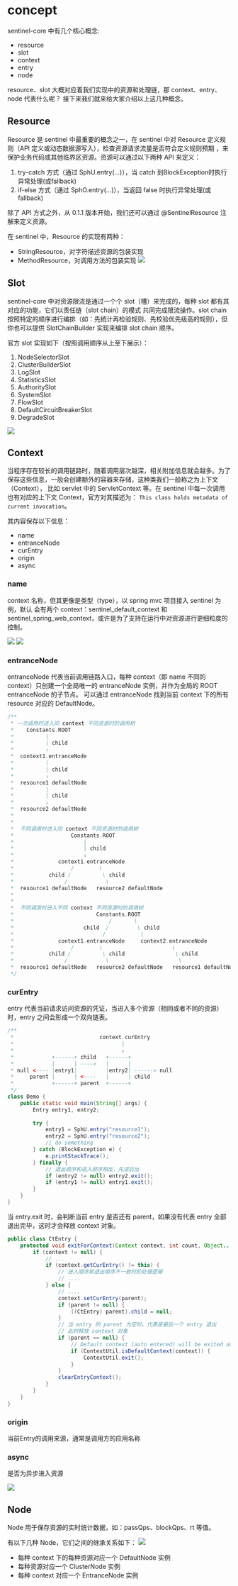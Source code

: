 # concept

sentinel-core 中有几个核心概念:
- resource
- slot
- context
- entry
- node

resource、slot 大概对应着我们实现中的资源和处理链，那 context、entry、node 代表什么呢？
接下来我们就来给大家介绍以上这几种概念。

## Resource
Resource 是 sentinel 中最重要的概念之一，在 sentinel 中对 Resource 定义规则（API 定义或动态数据源写入），检查资源请求流量是否符合定义规则预期
，来保护业务代码或其他临界区资源。资源可以通过以下两种 API 来定义：
1. try-catch 方式（通过 SphU.entry(...)），当 catch 到BlockException时执行异常处理(或fallback)
2. if-else 方式（通过 SphO.entry(...)），当返回 false 时执行异常处理(或fallback)

除了 API 方式之外，从 0.1.1 版本开始，我们还可以通过 @SentinelResource 注解来定义资源。

在 sentinel 中，Resource 的实现有两种：
- StringResource，对字符描述资源的包装实现
- MethodResource，对调用方法的包装实现
  ![](./images/resource-uml.png)

## Slot
sentinel-core 中对资源限流是通过一个个 slot（槽）来完成的，每种 slot 都有其对应的功能，它们以责任链（slot chain）的模式
共同完成限流操作。slot chain 按照特定的顺序进行编排（如：先统计再检验规则、先校验优先级高的规则），但你也可以提供 SlotChainBuilder 实现来编排 slot chain 顺序。

官方 slot 实现如下（按照调用顺序从上至下展示）：
1. NodeSelectorSlot
2. ClusterBuilderSlot
3. LogSlot
4. StatisticsSlot
5. AuthoritySlot
6. SystemSlot
7. FlowSlot
8. DefaultCircuitBreakerSlot
9. DegradeSlot

![](./images/resource-slotchain.png)

## Context
当程序存在较长的调用链路时，随着调用层次越深，相关附加信息就会越多。为了保存这些信息，一般会创建额外的容器来存储，这种类我们一般称之为上下文（Context），
比如 servlet 中的 ServletContext 等。在 sentinel 中每一次调用也有对应的上下文 Context，官方对其描述为：
`This class holds metadata of current invocation`。

其内容保存以下信息：
- name
- entranceNode
- curEntry
- origin
- async

### name
context 名称，但其更像是类型（type），以 spring mvc 项目接入 sentinel 为例，默认
会有两个 context：sentinel_default_context 和 sentinel_spring_web_context，或许是为了支持在运行中对资源进行更细粒度的控制。

![](./images/multi-context.png)
![](./images/resource-context.png)

### entranceNode

entranceNode 代表当前调用链路入口，每种 context（即 name 不同的 context）只创建一个全局唯一的 entranceNode 实例，并作为全局的
 ROOT entranceNode 的子节点。 可以通过 entranceNode 找到当前 context 下的所有 resource 对应的 DefaultNode。

```java
/**
 * 一次调用时进入同 context 不同资源时的调用树
 *    Constants.ROOT
 *          |
 *          | child
 *          ↓
 *  context1.entranceNode
 *          |
 *          | child
 *          ↓
 *  resource1 defaultNode
 *          |
 *          | child
 *          ↓
 *  resource2 defaultNode
 *  
 *  
 *  不同调用时进入同 context 不同资源时的调用树
 *                  Constants.ROOT
 *                      |
 *                      | child
 *                      ↓
 *              context1.entranceNode
 *                  /        \
 *           child /          \ child
 *                /            \
 *  resource1 defaultNode   resource2 defaultNode
 *  
 *  
 *  不同调用时进入不同 context 不同资源时的调用树
 *                          Constants.ROOT
 *                              /       \
 *                      child  /         \ child
 *                            /           \
 *              context1.entranceNode     context2.entranceNode
 *                  /        \                      \
 *           child /          \ child                \ child
 *                /            \                      \
 *  resource1 defaultNode   resource2 defaultNode   resource1 defaultNode
 */
```

### curEntry

entry 代表当前请求访问资源的凭证，当进入多个资源（相同或者不同的资源）时，entry 之间会形成一个双向链表。
```java
/**
 *                           context.curEntry
 *                                  |
 *                                  ↓
 *            +------+ child   +------+
 *            |      | ---->   |      |
 * null <---- |entry1|         |entry2| ------> null
 *     parent |      | <----   |      | child
 *            +------+ parent  +------+
 */
class Demo {
    public static void main(String[] args) {
        Entry entry1, entry2;
        
        try {
            entry1 = SphU.entry("resource1");
            entry2 = SphU.entry("resource2");
            // do something
        } catch (BlockException e) {
            e.printStackTrace();
        } finally {
            // 退出顺序和进入顺序相反，先进后出
            if (entry2 != null) entry2.exit();
            if (entry1 != null) entry1.exit();
        }
    }
}
```
当 entry.exit 时，会判断当前 entry 是否还有 parent，如果没有代表 entry 全部退出完毕，这时才会释放 context 对象。

```java
public class CtEntry {
    protected void exitForContext(Context context, int count, Object... args) throws ErrorEntryFreeException {
        if (context != null) {
            // ...
            if (context.getCurEntry() != this) {
                // 进入顺序和退出顺序不一致时的处理逻辑
                // ....
            } else {
                // ....
                context.setCurEntry(parent);
                if (parent != null) {
                    ((CtEntry) parent).child = null;
                }
                // 当 entry 的 parent 为空时，代表是最后一个 entry 退出
                // 此时释放 context 对象
                if (parent == null) {
                    // Default context (auto entered) will be exited automatically.
                    if (ContextUtil.isDefaultContext(context)) {
                        ContextUtil.exit();
                    }
                }
                clearEntryContext();
            }
        }
    }
}
```

### origin

当前Entry的调用来源，通常是调用方的应用名称

### async

是否为异步进入资源

![](./images/context.png)

## Node

Node 用于保存资源的实时统计数据，如：passQps、blockQps、rt 等值。

有以下几种 Node，它们之间的继承关系如下：
![](./images/node-uml.png)

- 每种 context 下的每种资源对应一个 DefaultNode 实例
- 每种资源对应一个 ClusterNode 实例
- 每种 context 对应一个 EntranceNode 实例